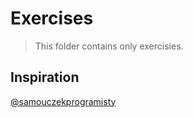 # Exercises
> This folder contains only exercisies.

## Inspiration
[@samouczekprogramisty](https://www.samouczekprogramisty.pl/zestaw-cwiczen-dla-poczatkujacych-programistow/)
